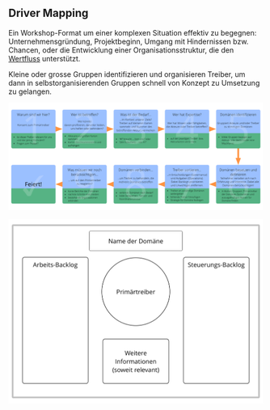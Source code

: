 ## Driver Mapping

Ein Workshop-Format um einer komplexen Situation effektiv zu begegnen: Unternehmensgründung, Projektbeginn, Umgang mit Hindernissen bzw. Chancen, oder die Entwicklung einer Organisationsstruktur, die den [Wertfluss](glossary:flow-of-value) unterstützt.

Kleine oder grosse Gruppen identifizieren und organisieren Treiber, um dann in selbstorganisierenden Gruppen schnell von Konzept zu Umsetzung zu gelangen.

![Driver Mapping: Ablauf](img/facilitation-guides/driver-mapping-fg-print.png)

![Driver Mapping: Vorlage für Domänen](img/templates/domain-template.png)